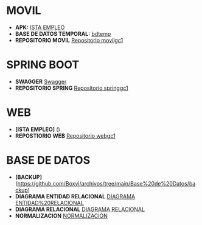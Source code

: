 # MOVIL
- **APK:** [ISTA EMPLEO](https://github.com/Boxvi/archivos/tree/main/Movil/APK)
- **BASE DE DATOS TEMPORAL:** [bdtemp](https://github.com/Boxvi/archivos/tree/main/Movil/BASETEMPORAL)
- **REPOSITORIO MOVIL** [Repositorio movilgc1](https://github.com/Boxvi/movilgc1.git)

# SPRING BOOT
- **SWAGGER** [Swagger](http://springgc1-env.eba-mf2fnuvf.us-east-1.elasticbeanstalk.com/swagger-ui/index.html)
- **REPOSITORIO SPRING** [Repositorio springgc1](https://github.com/Boxvi/springgc1.git)

# WEB
- **[ISTA EMPLEO]** ()
- **REPOSTIORIO WEB** [Repositorio webgc1](https://github.com/Boxvi/webgc1.git)

# BASE DE DATOS
- **[BACKUP]**(https://github.com/Boxvi/archivos/tree/main/Base%20de%20Datos/backup)
- **DIAGRAMA ENTIDAD RELACIONAL** [DIAGRAMA ENTIDAD%20RELACIONAL](https://github.com/Boxvi/archivos/blob/main/Base%20de%20Datos/DIAGRAMA%20Entidad-Relaci%C3%B3n.drawio.png)
- **DIAGRAMA RELACIONAL** [DIAGRAMA RELACIONAL](https://github.com/Boxvi/archivos/blob/main/Base%20de%20Datos/DIAGRAMA%20Relacional.drawio.png)
- **NORMALIZACION** [NORMALIZACION](https://github.com/Boxvi/archivos/blob/main/Base%20de%20Datos/DIAGRAMA%20Normalizado.drawio.png)